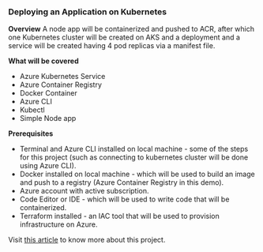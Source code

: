 ### Deploying an Application on Kubernetes

**Overview**
A node app will be containerized and pushed to ACR, after which one Kubernetes cluster will be created on AKS and a deployment and a service will be created having 4 pod replicas via a manifest file.


**What will be covered**

- Azure Kubernetes Service
- Azure Container Registry
- Docker Container
- Azure CLI
- Kubectl
- Simple Node app


**Prerequisites**

- Terminal and Azure CLI installed on local machine - some of the steps for this project (such as connecting to kubernetes cluster will be done using Azure CLI).
- Docker installed on local machine - which will be used to build an image and push to a registry (Azure Container Registry in this demo).
- Azure account with active subscription.
- Code Editor or IDE - which will be used to write code that will be containerized.
- Terraform installed - an IAC tool that will be used to provision infrastructure on Azure.

Visit [this article](https://dev.to/keneojiteli/deploying-an-application-on-kubernetes-3c27) to know more about this project.
